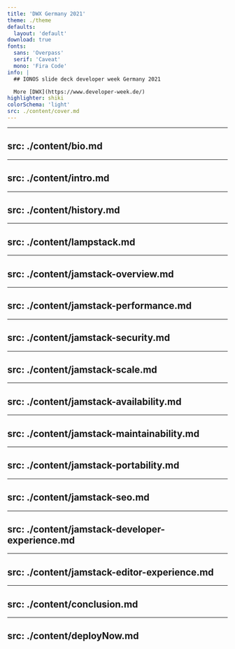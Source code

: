```yaml
---
title: 'DWX Germany 2021'
theme: ./theme
defaults:
  layout: 'default'
download: true
fonts:
  sans: 'Overpass'
  serif: 'Caveat'
  mono: 'Fira Code'
info: |
  ## IONOS slide deck developer week Germany 2021

  More [DWX](https://www.developer-week.de/)
highlighter: shiki
colorSchema: 'light'
src: ./content/cover.md
---
```

---
src: ./content/bio.md
---
---
src: ./content/intro.md
---
---
src: ./content/history.md
---
---
src: ./content/lampstack.md
---
---
src: ./content/jamstack-overview.md
---
---
src: ./content/jamstack-performance.md
---
---
src: ./content/jamstack-security.md
---
---
src: ./content/jamstack-scale.md
---
---
src: ./content/jamstack-availability.md
---
---
src: ./content/jamstack-maintainability.md
---
---
src: ./content/jamstack-portability.md
---
---
src: ./content/jamstack-seo.md
---
---
src: ./content/jamstack-developer-experience.md
---
---
src: ./content/jamstack-editor-experience.md
---
---
src: ./content/conclusion.md
---
---
src: ./content/deployNow.md
---
